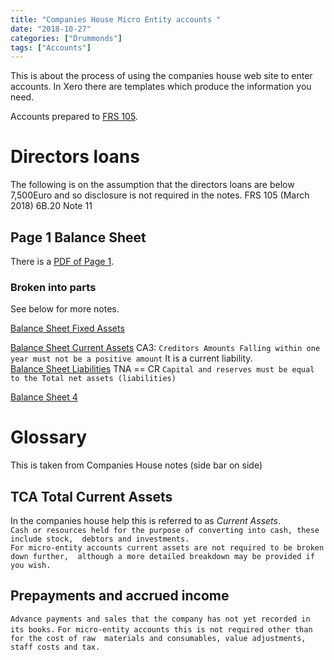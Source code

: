 ```yaml
---
title: "Companies House Micro Entity accounts "
date: "2018-10-27"
categories: ["Drummonds"]
tags: ["Accounts"]
---
```


This is about the process of using the companies house web site to enter accounts.  In Xero there are templates
which produce the information you need.

Accounts prepared to [FRS 105].  

[FRS 105]: https://www.frc.org.uk/getattachment/fbe6b585-4b9e-412e-adcd-0567a9ce78cc/FRS-105-FRS-Applicable-to-the-Micro-entities-Regime-(March-2018).pdf

# Directors loans
The following is on the assumption that the directors loans are below 7,500Euro and so disclosure is not required
in the notes. FRS 105 (March 2018) 6B.20 Note 11

## Page 1 Balance Sheet
There is a [PDF of Page 1].

[PDF of Page 1]: </images/CompaniesHouseMicroEntityAccountsPage1.pdf>

### Broken into parts
See below for more notes.

[Balance Sheet Fixed Assets](CH_Page1_1_FixedAssets98ed2319.png)

[Balance Sheet Current Assets](CH_Page1_2_CurrentAssets2451c6a3.png)
CA3: `Creditors Amounts Falling within one year must not be a positive amount`  It is a current liability.   
[Balance Sheet Liabilities](CH_Page1_3_Liabilities82aae0ab.png)
TNA == CR `Capital and reserves must be equal to the Total net assets (liabilities)`


[Balance Sheet 4](CH_Page1_4_Restba4f753a.png)


# Glossary
This is taken from Companies House notes (side bar on side)

## TCA Total Current Assets
In the companies house help this is referred to as *Current Assets*.   
`Cash or resources held for the purpose of converting into cash, these include stock, 
debtors and investments.`   
`For micro-entity accounts current assets are not required to be broken down further, 
although a more detailed breakdown may be provided if you wish.`

## Prepayments and accrued income
`Advance payments and sales that the company has not yet recorded in its books.`
`For micro-entity accounts this is not required other than for the cost of raw 
materials and consumables, value adjustments, staff costs and tax.`
